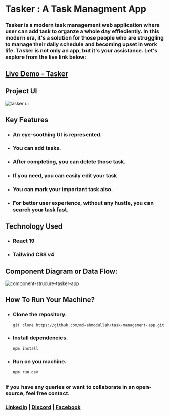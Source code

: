 # Tasker : A Task Managment App

### Tasker is a modern task management web application where user can add task to organze a whole day effieciently. In this modern era, it's a solution for those people who are struggling to manage their daily schedule and becoming upset in work life. Tasker is not only an app, but it's your assistance. Let's explore from the live link below:

## [ Live Demo - Tasker](https://www.google.com/)

## Project UI

<img src='https://i.ibb.co/fGzbfxM3/tasker.png' alt='tasker ui' />

## Key Features

- ### An eye-soothing UI is represented.
- ### You can add tasks.
- ### After completing, you can delete those task.
- ### If you need, you can easily edit your task
- ### You can mark your important task also.
- ### For better user experience, without any hustle, you can search your task fast.

## Technology Used

- ### React 19
- ### Tailwind CSS v4

## Component Diagram or Data Flow:

<img src='https://i.ibb.co/SwK7Fb9t/component-structure-tasker-app.png' alt='component-strucure-tasker-app' />

## How To Run Your Machine?

- ### Clone the repository.
  `git clone https://github.com/md-ahmodullah/task-management-app.git`
- ### Install dependencies.
  `npm install`
- ### Run on you machine.
  `npm run dev`

##

### If you have any queries or want to collaborate in an open-source, feel free contact.

### [LinkedIn](https://www.linkedin.com/in/md-ahmodullah/) | [Discord](https://discord.com/channels/@me) | [Facebook](https://www.facebook.com/md.ahmodullah.161)
